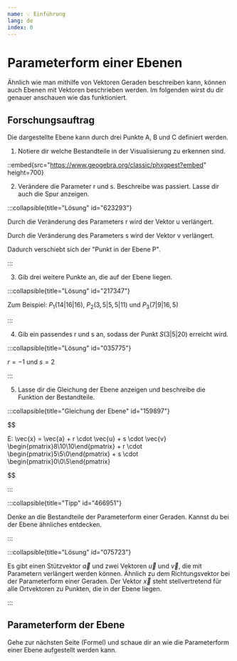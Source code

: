 ```yaml
---
name: 💡 Einführung
lang: de
index: 0
---
```


# Parameterform einer Ebenen

Ähnlich wie man mithilfe von Vektoren Geraden beschreiben kann, können auch Ebenen mit Vektoren beschrieben werden. Im folgenden wirst du dir genauer anschauen wie das funktioniert.


## Forschungsauftrag

Die dargestellte Ebene kann durch drei Punkte A, B und C definiert werden.

1. Notiere dir welche Bestandteile in der Visualisierung zu erkennen sind.  

::embed{src="https://www.geogebra.org/classic/phxgpest?embed" height=700}

2. Verändere die Parameter r und s. Beschreibe was passiert. Lasse dir auch die Spur anzeigen.

:::collapsible{title="Lösung" id="623293"}

Durch die Veränderung des Parameters r wird der Vektor u verlängert.

Durch die Veränderung des Parameters s wird der Vektor v verlängert.

Dadurch verschiebt sich der "Punkt in der Ebene P".

:::

3. Gib drei weitere Punkte an, die auf der Ebene liegen.

:::collapsible{title="Lösung" id="217347"}

Zum Beispiel: $P_1(14|16|16)$, $P_2(3,5|5,5|11)$ und $P_3(7|9|16,5)$

:::

4. Gib ein passendes r und s an, sodass der Punkt $S(3|5|20)$ erreicht wird.

:::collapsible{title="Lösung" id="035775"}

$r=-1$ und $s=2$

:::

5. Lasse dir die Gleichung der Ebene anzeigen und beschreibe die Funktion der Bestandteile.

:::collapsible{title="Gleichung der Ebene" id="159897"}

$$

E: \vec{x} = \vec{a} + r \cdot \vec{u} + s \cdot \vec{v} \begin{pmatrix}8\\10\\10\end{pmatrix} + r \cdot \begin{pmatrix}5\\5\\0\end{pmatrix} + s \cdot \begin{pmatrix}0\\0\\5\end{pmatrix}

$$

:::

:::collapsible{title="Tipp" id="466951"}

Denke an die Bestandteile der Parameterform einer Geraden. Kannst du bei der Ebene ähnliches entdecken.

:::

:::collapsible{title="Lösung" id="075723"}

Es gibt einen Stützvektor $\vec{a}$ und zwei Vektoren $\vec{u}$ und $\vec{v}$, die mit Parametern verlängert werden können. Ähnlich zu dem Richtungsvektor bei der Parameterform einer Geraden. Der Vektor $\vec{x}$ steht stellvertretend für alle Ortvektoren zu Punkten, die in der Ebene liegen.

:::

## Parameterform der Ebene

Gehe zur nächsten Seite (Formel) und schaue dir an wie die Parameterform einer Ebene aufgestellt werden kann.